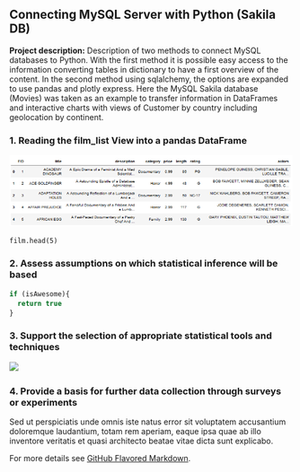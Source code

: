 ## Connecting MySQL Server with Python  (Sakila DB)

**Project description:** Description of two methods to connect MySQL databases to Python. With the first method it is possible easy access to the information converting tables in dictionary to have a first overview of the content. In the second method using sqlalchemy, the options are expanded to  use pandas and plotly express. Here the MySQL Sakila database (Movies) was taken as an example to transfer information in DataFrames and interactive charts with views of Customer by country including geolocation by continent.

### 1. Reading the film_list View into a pandas DataFrame

<img src="images/003_Connecting MySQL_with_Python_DataFrame_001.PNG?raw=true"/>

```film = pd.read_sql('SELECT * FROM film_list', engine)
film.head(5)
```

### 2. Assess assumptions on which statistical inference will be based

```javascript
if (isAwesome){
  return true
}
```

### 3. Support the selection of appropriate statistical tools and techniques

<img src="images/dummy_thumbnail.jpg?raw=true"/>

### 4. Provide a basis for further data collection through surveys or experiments

Sed ut perspiciatis unde omnis iste natus error sit voluptatem accusantium doloremque laudantium, totam rem aperiam, eaque ipsa quae ab illo inventore veritatis et quasi architecto beatae vitae dicta sunt explicabo. 

For more details see [GitHub Flavored Markdown](https://guides.github.com/features/mastering-markdown/).
